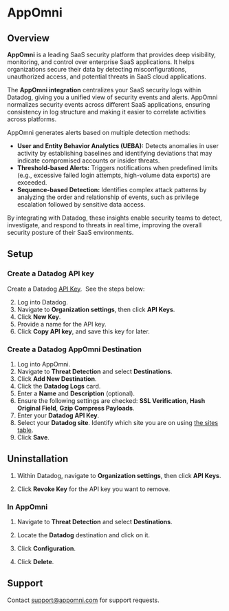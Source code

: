 # AppOmni

## Overview

**AppOmni** is a leading SaaS security platform that provides deep visibility, monitoring, and control over enterprise SaaS applications. It helps organizations secure their data by detecting misconfigurations, unauthorized access, and potential threats in SaaS cloud applications.

The **AppOmni integration** centralizes your SaaS security logs within Datadog, giving you a unified view of security events and alerts. AppOmni normalizes security events across different SaaS applications, ensuring consistency in log structure and making it easier to correlate activities across platforms.

AppOmni generates alerts based on multiple detection methods:

-   **User and Entity Behavior Analytics (UEBA):** Detects anomalies in user activity by establishing baselines and identifying deviations that may indicate compromised accounts or insider threats.
-   **Threshold-based Alerts:** Triggers notifications when predefined limits (e.g., excessive failed login attempts, high-volume data exports) are exceeded.
-   **Sequence-based Detection:** Identifies complex attack patterns by analyzing the order and relationship of events, such as privilege escalation followed by sensitive data access.

By integrating with Datadog, these insights enable security teams to detect, investigate, and respond to threats in real time, improving the overall security posture of their SaaS environments.

## Setup

### Create a Datadog API key

Create a Datadog [API Key][1].  See the steps below:

2. Log into Datadog.
3. Navigate to **Organization settings**, then click **API Keys**.
4. Click **New Key**.
5. Provide a name for the API key.
6. Click **Copy API key**, and save this key for later.

### Create a Datadog AppOmni Destination

1. Log into AppOmni.
2. Navigate to **Threat Detection** and select **Destinations**.
3. Click **Add New Destination**.
4. Click the **Datadog Logs** card.
5. Enter a **Name** and **Description** (optional).
6. Ensure the following settings are checked:  **SSL Verification**, **Hash Original Field**, **Gzip Compress Payloads**.
7. Enter your **Datadog API Key**.
8. Select your **Datadog site**. Identify which site you are on using [the sites table][2].
9. Click **Save**.


## Uninstallation

1. Within Datadog, navigate to **Organization settings**, then click **API Keys**.

2. Click **Revoke Key** for the API key you want to remove.

### In AppOmni

1. Navigate to **Threat Detection** and select **Destinations**.

2. Locate the **Datadog** destination and click on it.

3. Click **Configuration**.

4. Click **Delete**.


## Support

Contact support@appomni.com for support requests.


[1]: https://docs.datadoghq.com/account_management/api-app-keys/
[2]: https://docs.datadoghq.com/getting_started/site/